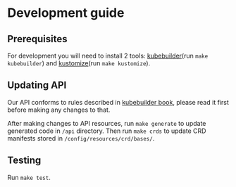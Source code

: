 # Development guide

## Prerequisites
For development you will need to install 2 tools: [kubebuilder](https://book.kubebuilder.io/quick-start.html)(run `make kubebuilder`) and [kustomize](https://kubernetes-sigs.github.io/kustomize/)(run `make kustomize`).

## Updating API
Our API conforms to rules described in [kubebuilder book](https://book.kubebuilder.io/cronjob-tutorial/api-design.html), please read it first before making any changes to that.

After making changes to API resources, run `make generate` to update generated code in `/api` directory. Then run `make crds` to update CRD manifests stored in `/config/resources/crd/bases/`.

## Testing
Run `make test`.